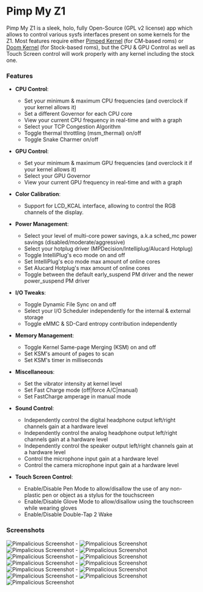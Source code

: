 Pimp My Z1
==========

Pimp My Z1 is a sleek, holo, fully Open-Source (GPL v2 license) app which allows to control various sysfs interfaces present on some kernels for the Z1.
Most features require either [Pimped Kernel](http://forum.xda-developers.com/showthread.php?t=2660679) (for CM-based roms) or [Doom Kernel](http://forum.xda-developers.com/showthread.php?t=2448613) (for Stock-based roms), but the CPU & GPU Control as well as Touch Screen control will work properly with any kernel including the stock one.


### Features

- __CPU Control__: 
  - Set your minimum & maximum CPU frequencies (and overclock if your kernel allows it)
  - Set a different Governor for each CPU core
  - View your current CPU frequency in real-time and with a graph
  - Select your TCP Congestion Algorithm
  - Toggle thermal throttling (msm_thermal) on/off
  - Toggle Snake Charmer on/off


- __GPU Control__: 

  - Set your minimum & maximum GPU frequencies (and overclock it if your kernel allows it)
  - Select your GPU Governor
  - View your current GPU frequency in real-time and with a graph


- __Color Calibration__:
  - Support for LCD_KCAL interface, allowing to control the RGB channels of the display. 


- __Power Management__: 

  - Select your level of multi-core power savings, a.k.a sched_mc power savings (disabled/moderate/aggressive)
  - Select your hotplug driver (MPDecision/Intelliplug/Alucard Hotplug)
  - Toggle IntelliPlug's eco mode on and off
  - Set IntelliPlug's eco mode max amount of online cores
  - Set Alucard Hotplug's max amount of online cores
  - Toggle between the default early_suspend PM driver and the newer power_suspend PM driver


- __I/O Tweaks__:

  - Toggle Dynamic File Sync on and off
  - Select your I/O Scheduler independently for the internal & external storage
  - Toggle eMMC & SD-Card entropy contribution independently


- __Memory Management__:

  - Toggle Kernel Same-page Merging (KSM) on and off
  - Set KSM's amount of pages to scan
  - Set KSM's timer in milliseconds


- __Miscellaneous__:
  - Set the vibrator intensity at kernel level
  - Set Fast Charge mode (off|force A/C|manual)
  - Set FastCharge amperage in manual mode


- __Sound Control__:

  - Independently control the digital headphone output left/right channels gain at a hardware level
  - Independently control the analog headphone output left/right channels gain at a hardware level
  - Independently control the speaker output left/right channels gain at a hardware level 
  - Control the microphone input gain at a hardware level
  - Control the camera microphone input gain at a hardware level


- __Touch Screen Control__:

  - Enable/Disable Pen Mode to allow/disallow the use of any non-plastic pen or object as a stylus for the touchscreen
  - Enable/Disable Glove Mode to allow/disallow using the touchscreen while wearing gloves
  - Enable/Disable Double-Tap 2 Wake



### Screenshots
![Pimpalicious Screenshot](http://i.imgur.com/SWmf3yh.png) - ![Pimpalicious Screenshot](http://i.imgur.com/zkelHsZ.png) ![Pimpalicious Screenshot](http://i.imgur.com/tSygF8R.png) - ![Pimpalicious Screenshot](http://i.imgur.com/ZZLZApg.png) ![Pimpalicious Screenshot](http://i.imgur.com/na7yUtw.png) - ![Pimpalicious Screenshot](http://i.imgur.com/XdEF3Ex.png) ![Pimpalicious Screenshot](http://i.imgur.com/mISVpbe.png) - ![Pimpalicious Screenshot](http://i.imgur.com/lEktpra.png) ![Pimpalicious Screenshot](http://i.imgur.com/qqfnmEv.png) - ![Pimpalicious Screenshot](http://i.imgur.com/3uyzeAq.png) ![Pimpalicious Screenshot](http://i.imgur.com/pJoyfo2.png) - ![Pimpalicious Screenshot](http://i.imgur.com/RrmYZT9.png) ![Pimpalicious Screenshot](http://i.imgur.com/8bDUYiU.png)

